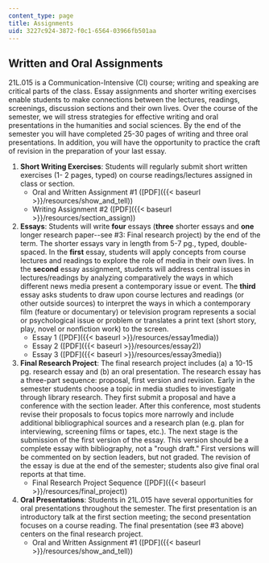 ```yaml
---
content_type: page
title: Assignments
uid: 3227c924-3872-f0c1-6564-03966fb501aa
---
```


Written and Oral Assignments
----------------------------

21L.015 is a Communication-Intensive (CI) course; writing and speaking are critical parts of the class. Essay assignments and shorter writing exercises enable students to make connections between the lectures, readings, screenings, discussion sections and their own lives. Over the course of the semester, we will stress strategies for effective writing and oral presentations in the humanities and social sciences. By the end of the semester you will have completed 25-30 pages of writing and three oral presentations. In addition, you will have the opportunity to practice the craft of revision in the preparation of your last essay.

1.  **Short Writing Exercises**: Students will regularly submit short written exercises (1- 2 pages, typed) on course readings/lectures assigned in class or section.
    *   Oral and Written Assignment #1 ([PDF]({{< baseurl >}}/resources/show_and_tell))
    *   Writing Assignment #2 ([PDF]({{< baseurl >}}/resources/section_assign))
2.  **Essays**: Students will write **four** essays (**three** shorter essays and **one** longer research paper--see #3: Final research project) by the end of the term. The shorter essays vary in length from 5-7 pg., typed, double-spaced. In the **first** essay, students will apply concepts from course lectures and readings to explore the role of media in their own lives. In the **second** essay assignment, students will address central issues in lectures/readings by analyzing comparatively the ways in which different news media present a contemporary issue or event. The **third** essay asks students to draw upon course lectures and readings (or other outside sources) to interpret the ways in which a contemporary film (feature or documentary) or television program represents a social or psychological issue or problem or translates a print text (short story, play, novel or nonfiction work) to the screen.
    *   Essay 1 ([PDF]({{< baseurl >}}/resources/essay1media))
    *   Essay 2 ([PDF]({{< baseurl >}}/resources/essay2))
    *   Essay 3 ([PDF]({{< baseurl >}}/resources/essay3media))
3.  **Final Research Project**: The final research project includes (a) a 10-15 pg. research essay and (b) an oral presentation. The research essay has a three-part sequence: proposal, first version and revision. Early in the semester students choose a topic in media studies to investigate through library research. They first submit a proposal and have a conference with the section leader. After this conference, most students revise their proposals to focus topics more narrowly and include additional bibliographical sources and a research plan (e.g. plan for interviewing, screening films or tapes, etc.). The next stage is the submission of the first version of the essay. This version should be a complete essay with bibliography, not a "rough draft." First versions will be commented on by section leaders, but not graded. The revision of the essay is due at the end of the semester; students also give final oral reports at that time.
    *   Final Research Project Sequence ([PDF]({{< baseurl >}}/resources/final_project))
4.  **Oral Presentations**: Students in 21L.015 have several opportunities for oral presentations throughout the semester. The first presentation is an introductory talk at the first section meeting; the second presentation focuses on a course reading. The final presentation (see #3 above) centers on the final research project.
    *   Oral and Written Assignment #1 ([PDF]({{< baseurl >}}/resources/show_and_tell))